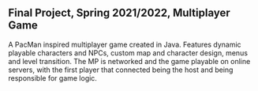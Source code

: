 ## Final Project, Spring 2021/2022, Multiplayer Game

A PacMan inspired multiplayer game created in Java.
Features dynamic playable characters and NPCs, custom map and character design, menus and level transition.
The MP is networked and the game playable on online servers, with the first player that connected being the host and being responsible for game logic.